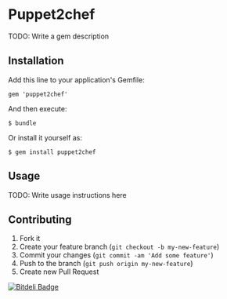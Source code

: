 # Puppet2chef

TODO: Write a gem description

## Installation

Add this line to your application's Gemfile:

    gem 'puppet2chef'

And then execute:

    $ bundle

Or install it yourself as:

    $ gem install puppet2chef

## Usage

TODO: Write usage instructions here

## Contributing

1. Fork it
2. Create your feature branch (`git checkout -b my-new-feature`)
3. Commit your changes (`git commit -am 'Add some feature'`)
4. Push to the branch (`git push origin my-new-feature`)
5. Create new Pull Request


[![Bitdeli Badge](https://d2weczhvl823v0.cloudfront.net/dldinternet/puppet2chef/trend.png)](https://bitdeli.com/free "Bitdeli Badge")

